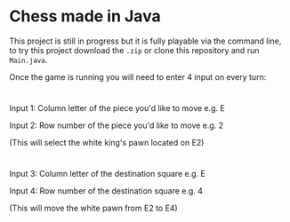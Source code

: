 # Chess made in Java

This project is still in progress but it is fully playable via the command line, to try this project download the `.zip` or clone this repository and run `Main.java`.

Once the game is running you will need to enter 4 input on every turn:
#

Input 1: Column letter of the piece you'd like to move e.g. E

Input 2: Row number of the piece you'd like to move e.g. 2

(This will select the white king's pawn located on E2)
# 

Input 3: Column letter of the destination square e.g. E

Input 4: Row number of the destination square e.g. 4

(This will move the white pawn from E2 to E4)
